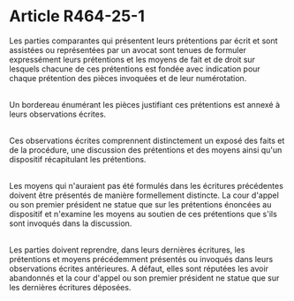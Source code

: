 # Article R464-25-1

<p>Les parties comparantes qui présentent leurs prétentions par écrit et sont assistées ou représentées par un avocat sont tenues de formuler expressément leurs prétentions et les moyens de fait et de droit sur lesquels chacune de ces prétentions est fondée avec indication pour chaque prétention des pièces invoquées et de leur numérotation.<br/><br/>

Un bordereau énumérant les pièces justifiant ces prétentions est annexé à leurs observations écrites.<br/><br/>

Ces observations écrites comprennent distinctement un exposé des faits et de la procédure, une discussion des prétentions et des moyens ainsi qu'un dispositif récapitulant les prétentions.<br/><br/>

Les moyens qui n'auraient pas été formulés dans les écritures précédentes doivent être présentés de manière formellement distincte. La cour d'appel ou son premier président ne statue que sur les prétentions énoncées au dispositif et n'examine les moyens au soutien de ces prétentions que s'ils sont invoqués dans la discussion.<br/><br/>

Les parties doivent reprendre, dans leurs dernières écritures, les prétentions et moyens précédemment présentés ou invoqués dans leurs observations écrites antérieures. A défaut, elles sont réputées les avoir abandonnés et la cour d'appel ou son premier président ne statue que sur les dernières écritures déposées.</p>